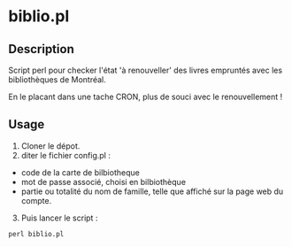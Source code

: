 # biblio.pl

## Description
Script perl pour checker l'état 'à renouveller' des livres empruntés avec les bibliothèques de Montréal.

En le placant dans une tache CRON, plus de souci avec le renouvellement !

## Usage
1. Cloner le dépot.
2. diter le fichier config.pl : 
 * code de la carte de bilbiotheque
 * mot de passe associé, choisi en bilbiothèque
 * partie ou totalité du nom de famille, telle que affiché sur la page web du compte.
3. Puis lancer le script :
```
perl biblio.pl
```
